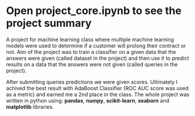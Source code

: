 # Open project_core.ipynb to see the project summary
  A project for machine learning class where multiple machine learning models were used to determine if a customer will prolong their contract or not. Aim of the project was to train a classifier on a given data that the answers were given (called dataset in the project) and then use it to predict results on a data that the answers were not given (called queries in the project).
  
  After submitting queries predictions we were given scores. Ultimately I achived the best result with AdaBoost Classifier (ROC AUC score was used as a metric) and earned me a 2nd place in the class.
The whole project was written in python using: **pandas**, **numpy**, **scikit-learn**, **seaborn** and **matplotlib** libraries.


